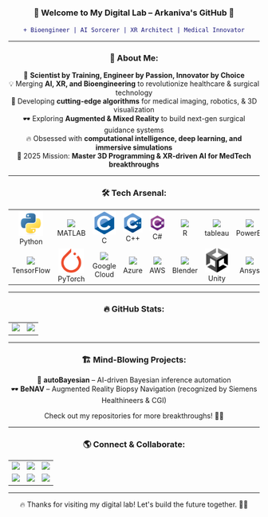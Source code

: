 <div align="center">

### 👋 Welcome to My Digital Lab – Arkaniva's GitHub 🚀

```diff
+ Bioengineer | AI Sorcerer | XR Architect | Medical Innovator
```

---

### 🧠 About Me:

🔬 **Scientist by Training, Engineer by Passion, Innovator by Choice**  
💡 Merging **AI, XR, and Bioengineering** to revolutionize healthcare & surgical technology  
🦾 Developing **cutting-edge algorithms** for medical imaging, robotics, & 3D visualization  
🕶️ Exploring **Augmented & Mixed Reality** to build next-gen surgical guidance systems  
🔥 Obsessed with **computational intelligence, deep learning, and immersive simulations**  
🎯 2025 Mission: **Master 3D Programming & XR-driven AI for MedTech breakthroughs**  

---

### 🛠️ Tech Arsenal:

<table>
  <tr>
    <td align="center"><img src="https://raw.githubusercontent.com/devicons/devicon/master/icons/python/python-original.svg" width="50"><br>Python</td>
    <td align="center"><img src="https://upload.wikimedia.org/wikipedia/commons/2/21/Matlab_Logo.png" width="50"><br>MATLAB</td>
    <td align="center"><img src="https://raw.githubusercontent.com/devicons/devicon/master/icons/c/c-original.svg" width="50"><br>C</td>    
    <td align="center"><img src="https://raw.githubusercontent.com/devicons/devicon/master/icons/cplusplus/cplusplus-original.svg" width="50"><br>C++</td>
    <td align="center"><img src="https://raw.githubusercontent.com/devicons/devicon/master/icons/csharp/csharp-original.svg" width="50"><br>C#</td>
    <td align="center"><img src="https://upload.wikimedia.org/wikipedia/commons/1/1b/R_logo.svg" width="50"><br>R</td>
    <td align="center"><img src="https://www.svgrepo.com/show/354428/tableau-icon.svg" width="50"><br>tableau</td>
    <td align="center"><img src="https://upload.wikimedia.org/wikipedia/commons/thumb/c/cf/New_Power_BI_Logo.svg/2048px-New_Power_BI_Logo.svg.png" width="50"><br>PowerBI</td>
    <td align="center"><img src="https://raw.githubusercontent.com/devicons/devicon/master/icons/mongodb/mongodb-original.svg" width="50"><br>MongoDB</td>
    <td align="center"><img src="https://raw.githubusercontent.com/devicons/devicon/master/icons/sqlite/sqlite-original.svg" width="50"><br>SQL</td>
    
  </tr>

  <tr>
    <td align="center"><img src="https://upload.wikimedia.org/wikipedia/commons/2/2d/Tensorflow_logo.svg" width="50"><br>TensorFlow</td>
    <td align="center"><img src="https://raw.githubusercontent.com/devicons/devicon/master/icons/pytorch/pytorch-original.svg" width="50"><br>PyTorch</td>
    <td align="center"><img src="https://www.svgrepo.com/show/448223/gcp.svg" width="50"><br>Google Cloud</td>
    <td align="center"><img src="https://upload.wikimedia.org/wikipedia/commons/a/a8/Microsoft_Azure_Logo.svg" width="50"><br>Azure</td>
    <td align="center"><img src="https://upload.wikimedia.org/wikipedia/commons/thumb/9/93/Amazon_Web_Services_Logo.svg/2560px-Amazon_Web_Services_Logo.svg.png" width="50"><br>AWS</td>
  <td align="center"><img src="https://upload.wikimedia.org/wikipedia/commons/thumb/0/0c/Blender_logo_no_text.svg/1200px-Blender_logo_no_text.svg.png" width="50"><br>Blender</td>
    <td align="center"><img src="https://raw.githubusercontent.com/devicons/devicon/master/icons/unity/unity-original.svg" width="50"><br>Unity</td>
    <td align="center"><img src="https://upload.wikimedia.org/wikipedia/commons/0/0b/Ansys_logo.jpg" width="50"><br>Ansys</td>        
    <td align="center"><img src="https://cdn.worldvectorlogo.com/logos/creo-parametrics.svg" width="50"><br>CREO</td>
    <td align="center"><img src="https://upload.wikimedia.org/wikipedia/commons/thumb/0/0b/Qt_logo_2016.svg/1280px-Qt_logo_2016.svg.png" width="50"><br>Qt</td>
   
  </tr>
   
</table>

---

### 🔥 GitHub Stats:

<table>
  <tr>
    <td>
      <img src="https://github-readme-stats.vercel.app/api?username=arkanivasarkar&show_icons=true&theme=tokyonight&bg_color=00000000" />
    </td>
    <td>
      <img src="https://github-readme-stats.vercel.app/api/top-langs/?username=arkanivasarkar&layout=compact&theme=tokyonight&bg_color=00000000" />
    </td>
  </tr>
</table>

---

### 🏗️ Mind-Blowing Projects:

🚀 **autoBayesian** – AI-driven Bayesian inference automation  
🕶️ **BeNAV** – Augmented Reality Biopsy Navigation (recognized by Siemens Healthineers & CGI)  
<!---
💡 **BioSim-XR** – XR-based biological simulation toolkit  
🧠 **3DMedAI** – AI-powered medical image analysis & diagnostics  
🦾 **ENHANCE** – AI-enhanced orthopedic surgical planning  
🔬 **Agentic AI Surgical Supervisor** – AI system for real-time surgery monitoring  
-->


Check out my repositories for more breakthroughs! 🧬🚀

---

### 🌎 Connect & Collaborate:

<table>
  <tr>
    <td align="center"><a href="https://linkedin.com/in/arkanivasarkar"><img src="https://img.shields.io/badge/-LinkedIn-0077B5?style=for-the-badge&logo=linkedin&logoColor=white" /></a></td>
    <td align="center"><a href="https://twitter.com/yourhandle"><img src="https://img.shields.io/badge/-Twitter-1DA1F2?style=for-the-badge&logo=twitter&logoColor=white" /></a></td>
    <td align="center"><a href="mailto:arkaniva101099@gmail.com"><img src="https://img.shields.io/badge/-Email-D14836?style=for-the-badge&logo=gmail&logoColor=white" /></a></td>
  </tr>
  <tr>
    <td align="center"><a href="https://leetcode.com/u/3fwMsu8DOn/"><img src="https://img.shields.io/badge/-LeetCode-FFA116?style=for-the-badge&logo=leetcode&logoColor=white" /></a></td>
    <td align="center"><a href="https://www.kaggle.com/arkanivasarkar"><img src="https://img.shields.io/badge/-Kaggle-20BEFF?style=for-the-badge&logo=kaggle&logoColor=white" /></a></td>
    <td align="center"><a href="https://huggingface.co/arkanivasarkar"><img src="https://img.shields.io/badge/-HuggingFace-FFCC00?style=for-the-badge&logo=huggingface&logoColor=black" /></a></td>
  </tr>
</table>


---

🔥 Thanks for visiting my digital lab! Let's build the future together. 🚀🤖

</div>

